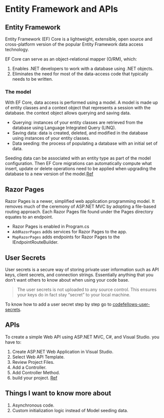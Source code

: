 # Entity Framework and APIs
## Entity Framework
Entity Framework (EF) Core is a lightweight, extensible, open source and cross-platform version of the popular Entity Framework data access technology.

EF Core can serve as an object-relational mapper (O/RM), which:
1. Enables .NET developers to work with a database using .NET objects.
2. Eliminates the need for most of the data-access code that typically needs to be written.

### The model
With EF Core, data access is performed using a model. A model is made up of entity classes and a context object that represents a session with the database. the context object allows querying and saving data.
- Querying: instances of your entity classes are retrieved from the database using Language Integrated Query (LINQ).
- Saving data: data is created, deleted, and modified in the database using instances of your entity classes.
- Data seeding: the process of populating a database with an initial set of data.

Seeding data can be associated with an entity type as part of the model configuration. Then EF Core migrations can automatically compute what insert, update or delete operations need to be applied when upgrading the database to a new version of the model.[Ref](https://docs.microsoft.com/en-us/ef/core/)

## Razor Pages
Razor Pages is a newer, simplified web application programming model. It removes much of the ceremony of ASP.NET MVC by adopting a file-based routing approach. Each Razor Pages file found under the Pages directory equates to an endpoint.

- Razor Pages is enabled in Program.cs
- ``AddRazorPages`` adds services for Razor Pages to the app.
- ``MapRazorPages`` adds endpoints for Razor Pages to the IEndpointRouteBuilder.

## User Secrets
User secrets is a secure way of storing private user information such as API keys, client secrets, and connection strings. Essentially anything that you don’t want others to know about when using your code base.

>The user secrets is not uploaded to any source control. This ensures your keys do in fact stay “secret” to your local machine.

To know how to add a user secret step by step go to [codefellows-user-secrets](https://codefellows.github.io/code-401-dotnet-guide/resources/user-secrets.html).

## APIs
To create a simple Web API using ASP.NET MVC, C#, and Visual Studio. you have to:
1. Create ASP.NET Web Application in Visual Studio.
2. Select Web API Template.
3. Review Project Files.
4. Add a Controller. 
5. Add Controller Method.
6. build your project.
[Ref](https://www.c-sharpcorner.com/article/create-simple-web-api-in-asp-net-mvc/)

## Things I want to know more about
1. Asynchronous code.
2. Custom initialization logic instead of Model seeding data.

